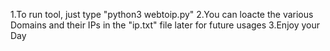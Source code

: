 1.To run tool, just type "python3 webtoip.py"
2.You can loacte the various Domains and their IPs in the "ip.txt" file later for future usages
3.Enjoy your Day
